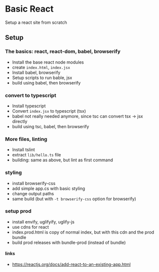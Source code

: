 # Basic React

Setup a react site from scratch

## Setup

### The basics: react, react-dom, babel, browserify

- Install the base react node modules
- create `index.html`, `index.jsx`
- Install babel, browserify
- Setup scripts to run bable, jsx
- build using babel, then browserify

### convert to typescript

- Install typescript
- Convert `index.jsx` to typescript (tsx)
- babel not really needed anymore, since tsc can convert tsx -> jsx directly
- build using tsc, babel, then browserify

### More files, linting

- Install tslint
- extract `lib/hello.ts` file
- building: same as above, but lint as first command

### styling

- install browserify-css
- add simple app.cs with basic styling
- change output paths
- same build (but with `-t browserify-css` option for browserify)

### setup prod

- install envify, uglifyify, uglify-js
- use cdns for react
- index.prod.html is copy of normal index, but with this cdn and the prod bundle
- build prod releases with bundle-prod (instead of bundle)

#### links

- https://reactjs.org/docs/add-react-to-an-existing-app.html
